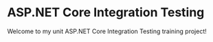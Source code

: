 # ASP.NET Core Integration Testing

Welcome to my unit ASP.NET Core Integration Testing training project!

